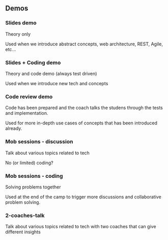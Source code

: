 ## Demos

### Slides demo
Theory only

Used when we introduce abstract concepts, web architecture, REST, Agile, etc...
 
### Slides + Coding demo
Theory and code demo (always test driven) 

Used when we introduce new tech and concepts


### Code review demo
Code has been prepared and the coach talks the studens through the tests and implementation.

Used for more in-depth use cases of concepts that has been introduced already. 

### Mob sessions - discussion
Talk about various topics related to tech

No (or limited) coding? 

### Mob sessions - coding
Solving problems together

Used at the end of the camp to trigger more discussions and collaborative problem solving.


### 2-coaches-talk 
Talk about various topics related to tech with two coaches that can give different insights

